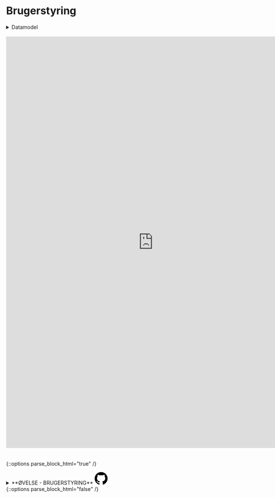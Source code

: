 # Brugerstyring

<!-- Embed iFrame. pptx: ERD_Brugerstyring" på OneDrive-->
<details><summary markdown="span">Datamodel</summary>
<center>
<iframe src="https://regionh-my.sharepoint.com/personal/stefan_sajin-henningsen_regionh_dk/_layouts/15/Doc.aspx?sourcedoc={643396fc-99fc-401a-ac2e-c6378e2a7317}&amp;action=embedview&amp;wdAr=1.7777777&showNavigation=FALSE&wdStart=18&wdEnd=21" height="474" width="800"  frameborder="0" seamless="TRUE"></iframe>
</center>
</details>  
<br>



<!-- Embed iFrame. word-doc: Brugerstyring.docx" på OneDrive-->
<center>
<iframe src="https://regionh-my.sharepoint.com/personal/stefan_sajin-henningsen_regionh_dk/_layouts/15/Doc.aspx?sourcedoc={0e624a26-13b0-4f1c-8729-b16bf20cb610}&amp;action=embedview&amp;wdEmbedCode=0&amp;wdPrint=0&wdToolbar=FALSE" height="1120" width="800" frameborder="0" seamless="yes"></iframe>
</center>
<br>



<!-- ØVELSE -->
{::options parse_block_html="true" /}
<details><summary markdown="span">**ØVELSE - BRUGERSTYRING** <img src="Images/icons_ref/icon_git.png" height="35" width="35"></summary>

> - Hvem er din sektionsleder og hvilke(n) rolle(r) er denne tildelt i SD? 
> - På hvilket organisatorisk niveau (NY-niveau) er disse gældende?
> - Hvilke SD-rolle har du selv?
> - Givet at du ikke er leder, hvorfor kan du se data i HR Lederdashboardet?
> - Hvad skal vi ændre, hvis flere SD-grupper skal kunne anvende HR Lederdashboardet?
>  
> Se <a href="https://github.com/DataOgDigitalisering/FortroligInformation/blob/main/%C3%98velser/ex_brugerstyring.sql" target="_blank">**løsningsforslag**</a>.

</details>
{::options parse_block_html="false" /}
